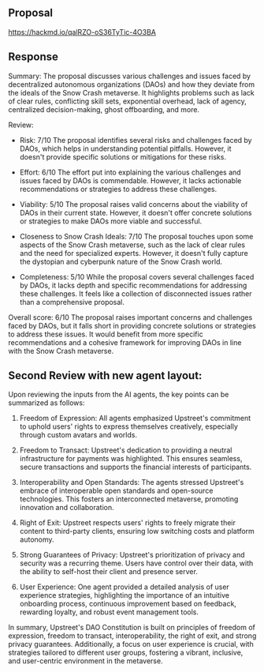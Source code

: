 ## Proposal

https://hackmd.io/qalRZO-oS36TyTic-4O3BA

## Response

Summary:
The proposal discusses various challenges and issues faced by decentralized autonomous organizations (DAOs) and how they deviate from the ideals of the Snow Crash metaverse. It highlights problems such as lack of clear rules, conflicting skill sets, exponential overhead, lack of agency, centralized decision-making, ghost offboarding, and more.

Review:

- Risk: 7/10
The proposal identifies several risks and challenges faced by DAOs, which helps in understanding potential pitfalls. However, it doesn't provide specific solutions or mitigations for these risks.

- Effort: 6/10
The effort put into explaining the various challenges and issues faced by DAOs is commendable. However, it lacks actionable recommendations or strategies to address these challenges.

- Viability: 5/10
The proposal raises valid concerns about the viability of DAOs in their current state. However, it doesn't offer concrete solutions or strategies to make DAOs more viable and successful.

- Closeness to Snow Crash Ideals: 7/10
The proposal touches upon some aspects of the Snow Crash metaverse, such as the lack of clear rules and the need for specialized experts. However, it doesn't fully capture the dystopian and cyberpunk nature of the Snow Crash world.

- Completeness: 5/10
While the proposal covers several challenges faced by DAOs, it lacks depth and specific recommendations for addressing these challenges. It feels like a collection of disconnected issues rather than a comprehensive proposal.

Overall score: 6/10
The proposal raises important concerns and challenges faced by DAOs, but it falls short in providing concrete solutions or strategies to address these issues. It would benefit from more specific recommendations and a cohesive framework for improving DAOs in line with the Snow Crash metaverse.


## Second Review with new agent layout:

Upon reviewing the inputs from the AI agents, the key points can be summarized as follows:

1. Freedom of Expression: All agents emphasized Upstreet's commitment to uphold users' rights to express themselves creatively, especially through custom avatars and worlds.

2. Freedom to Transact: Upstreet's dedication to providing a neutral infrastructure for payments was highlighted. This ensures seamless, secure transactions and supports the financial interests of participants.

3. Interoperability and Open Standards: The agents stressed Upstreet's embrace of interoperable open standards and open-source technologies. This fosters an interconnected metaverse, promoting innovation and collaboration.

4. Right of Exit: Upstreet respects users' rights to freely migrate their content to third-party clients, ensuring low switching costs and platform autonomy.

5. Strong Guarantees of Privacy: Upstreet's prioritization of privacy and security was a recurring theme. Users have control over their data, with the ability to self-host their client and presence server.

6. User Experience: One agent provided a detailed analysis of user experience strategies, highlighting the importance of an intuitive onboarding process, continuous improvement based on feedback, rewarding loyalty, and robust event management tools.

In summary, Upstreet's DAO Constitution is built on principles of freedom of expression, freedom to transact, interoperability, the right of exit, and strong privacy guarantees. Additionally, a focus on user experience is crucial, with strategies tailored to different user groups, fostering a vibrant, inclusive, and user-centric environment in the metaverse.